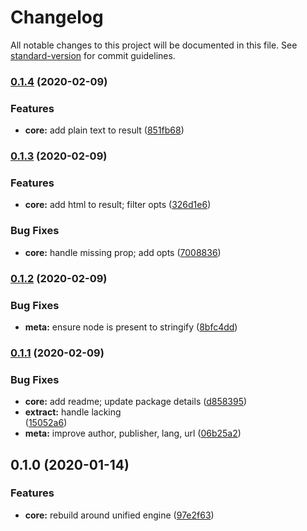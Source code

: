 # Changelog

All notable changes to this project will be documented in this file. See [standard-version](https://github.com/conventional-changelog/standard-version) for commit guidelines.

### [0.1.4](https://github.com/gorango/rehype-extract-article/compare/v0.1.3...v0.1.4) (2020-02-09)


### Features

* **core:** add plain text to result ([851fb68](https://github.com/gorango/rehype-extract-article/commit/851fb68d91d28831e54568d9435a052cc158f13e))

### [0.1.3](https://github.com/gorango/rehype-extract-article/compare/v0.1.2...v0.1.3) (2020-02-09)


### Features

* **core:** add html to result; filter opts ([326d1e6](https://github.com/gorango/rehype-extract-article/commit/326d1e613ba806fde7ef6c05024bb4e7f0625fdf))


### Bug Fixes

* **core:** handle missing prop; add opts ([7008836](https://github.com/gorango/rehype-extract-article/commit/7008836ea117377d97af4ca3c9dbc0220375fa3f))

### [0.1.2](https://github.com/gorango/rehype-extract-article/compare/v0.1.1...v0.1.2) (2020-02-09)


### Bug Fixes

* **meta:** ensure node is present to stringify ([8bfc4dd](https://github.com/gorango/rehype-extract-article/commit/8bfc4ddfd624ac8eacc406ad6a59e4b41591fb94))

### [0.1.1](https://github.com/gorango/rehype-extract-article/compare/v0.1.0...v0.1.1) (2020-02-09)


### Bug Fixes

* **core:** add readme; update package details ([d858395](https://github.com/gorango/rehype-extract-article/commit/d8583951b7e086c45e9d74b267f3646a83fd93c1))
* **extract:** handle lacking <article/> ([15052a6](https://github.com/gorango/rehype-extract-article/commit/15052a60d65173a643d6d26da16fc1d1dd68c4bb))
* **meta:** improve author, publisher, lang, url ([06b25a2](https://github.com/gorango/rehype-extract-article/commit/06b25a2db448cb29ce699dd0693538af5507975b))

## 0.1.0 (2020-01-14)


### Features

* **core:** rebuild around unified engine ([97e2f63](https://github.com/n5e/chae/commit/97e2f63))
